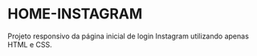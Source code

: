 # HOME-INSTAGRAM
Projeto responsivo da página inicial de login Instagram utilizando apenas HTML e CSS.
